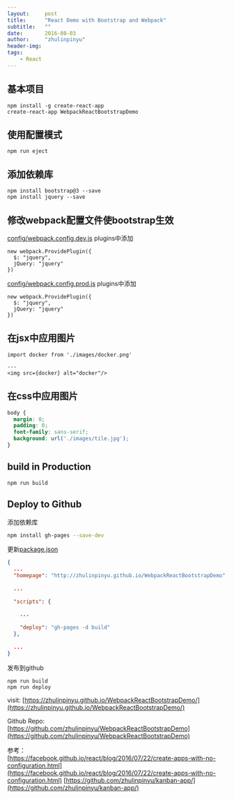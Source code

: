 ```yaml
---
layout:     post
title:      "React Demo with Bootstrap and Webpack"
subtitle:   ""
date:       2016-08-03
author:     "zhulinpinyu"
header-img:
tags:
    - React
---
```



## 基本项目

    npm install -g create-react-app
    create-react-app WebpackReactBootstrapDemo

## 使用配置模式

    npm run eject

## 添加依赖库

    npm install bootstrap@3 --save
    npm install jquery --save

## 修改webpack配置文件使bootstrap生效
  
  [config/webpack.config.dev.js](https://github.com/zhulinpinyu/WebpackReactBootstrapDemo/blob/master/config/webpack.config.dev.js) plugins中添加

    new webpack.ProvidePlugin({
      $: "jquery",
      jQuery: "jquery"
    })
  

  [config/webpack.config.prod.js](https://github.com/zhulinpinyu/WebpackReactBootstrapDemo/blob/master/config/webpack.config.prod.js) plugins中添加
  
    new webpack.ProvidePlugin({
      $: "jquery",
      jQuery: "jquery"
    })


## 在jsx中应用图片

```react
import docker from './images/docker.png'

···
<img src={docker} alt="docker"/>
```

## 在css中应用图片

```css
body {
  margin: 0;
  padding: 0;
  font-family: sans-serif;
  background: url('./images/tile.jpg');
}
```

## build in Production

```
npm run build
```

## Deploy to Github

添加依赖库

```zsh
npm install gh-pages --save-dev
```

更新[package.json](https://github.com/zhulinpinyu/WebpackReactBootstrapDemo/blob/master/package.json)

```json
{
  ...
  "homepage": "http://zhulinpinyu.github.io/WebpackReactBootstrapDemo",
  
  ...
  
  "scripts": {
  
    ...
  
    "deploy": "gh-pages -d build"
  },
  
  ...
}
```

发布到github

```
npm run build
npm run deploy
```

visit: [https://zhulinpinyu.github.io/WebpackReactBootstrapDemo/](https://zhulinpinyu.github.io/WebpackReactBootstrapDemo/)

Github Repo: [https://github.com/zhulinpinyu/WebpackReactBootstrapDemo](https://github.com/zhulinpinyu/WebpackReactBootstrapDemo)

参考：    
[https://facebook.github.io/react/blog/2016/07/22/create-apps-with-no-configuration.html](https://facebook.github.io/react/blog/2016/07/22/create-apps-with-no-configuration.html)
[https://github.com/zhulinpinyu/kanban-app/](https://github.com/zhulinpinyu/kanban-app/)